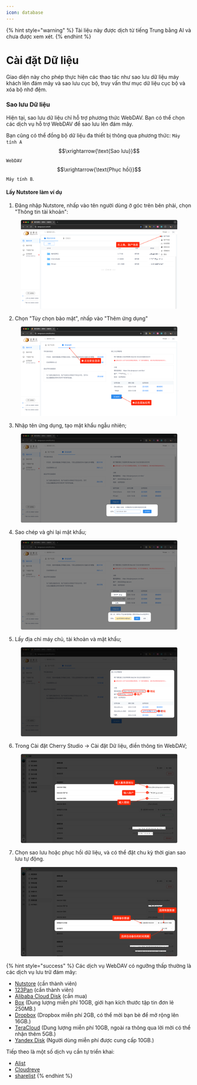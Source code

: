 ```yaml
---
icon: database
---
```


{% hint style="warning" %}
Tài liệu này được dịch từ tiếng Trung bằng AI và chưa được xem xét.
{% endhint %}

# Cài đặt Dữ liệu

Giao diện này cho phép thực hiện các thao tác như sao lưu dữ liệu máy khách lên đám mây và sao lưu cục bộ, truy vấn thư mục dữ liệu cục bộ và xóa bộ nhớ đệm.

### Sao lưu Dữ liệu

Hiện tại, sao lưu dữ liệu chỉ hỗ trợ phương thức WebDAV. Bạn có thể chọn các dịch vụ hỗ trợ WebDAV để sao lưu lên đám mây.

Bạn cũng có thể đồng bộ dữ liệu đa thiết bị thông qua phương thức: `Máy tính A` $$\xrightarrow{\text{Sao lưu}}$$ `WebDAV` $$\xrightarrow{\text{Phục hồi}}$$ `Máy tính B`.

#### Lấy Nutstore làm ví dụ

1. Đăng nhập Nutstore, nhấp vào tên người dùng ở góc trên bên phải, chọn "Thông tin tài khoản":

<figure><img src="../../../.gitbook/assets/image (39).png" alt=""><figcaption></figcaption></figure>

2. Chọn "Tùy chọn bảo mật", nhấp vào "Thêm ứng dụng"

<figure><img src="../../../.gitbook/assets/image (40).png" alt=""><figcaption></figcaption></figure>

3. Nhập tên ứng dụng, tạo mật khẩu ngẫu nhiên;

<figure><img src="../../../.gitbook/assets/image (41).png" alt=""><figcaption></figcaption></figure>

4. Sao chép và ghi lại mật khẩu;

<figure><img src="../../../.gitbook/assets/image (42).png" alt=""><figcaption></figcaption></figure>

5. Lấy địa chỉ máy chủ, tài khoản và mật khẩu;

<figure><img src="../../../.gitbook/assets/image (43).png" alt=""><figcaption></figcaption></figure>

6. Trong Cài đặt Cherry Studio → Cài đặt Dữ liệu, điền thông tin WebDAV;

<figure><img src="../../../.gitbook/assets/image (48).png" alt=""><figcaption></figcaption></figure>

7. Chọn sao lưu hoặc phục hồi dữ liệu, và có thể đặt chu kỳ thời gian sao lưu tự động.

<figure><img src="../../../.gitbook/assets/image (47).png" alt=""><figcaption></figcaption></figure>

{% hint style="success" %}
Các dịch vụ WebDAV có ngưỡng thấp thường là các dịch vụ lưu trữ đám mây:

* [Nutstore](https://www.jianguoyun.com/) (cần thành viên)
* [123Pan](https://www.123pan.com/) (cần thành viên)
* [Alibaba Cloud Disk](https://www.alipan.com/) (cần mua)
* [Box](https://www.box.com/) (Dung lượng miễn phí 10GB, giới hạn kích thước tập tin đơn lẻ 250MB.)
* [Dropbox](https://www.dropbox.com/) (Dropbox miễn phí 2GB, có thể mời bạn bè để mở rộng lên 16GB.)
* [TeraCloud](https://teracloud.jp/en/) (Dung lượng miễn phí 10GB, ngoài ra thông qua lời mời có thể nhận thêm 5GB.)
* [Yandex Disk](https://disk.yandex.com/) (Người dùng miễn phí được cung cấp 10GB.)

Tiếp theo là một số dịch vụ cần tự triển khai:

* [Alist](https://alist.nn.ci/zh/)
* [Cloudreve](https://cloudreve.org/)
* [sharelist](https://github.com/reruin/sharelist)
{% endhint %}